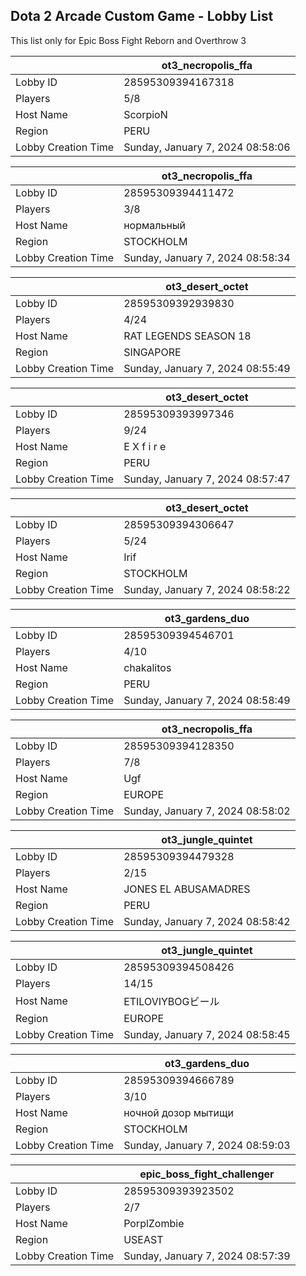 ## Dota 2 Arcade Custom Game - Lobby List

This list only for Epic Boss Fight Reborn and Overthrow 3

|  | ot3_necropolis_ffa |
| ------ | ------ |
| Lobby ID | 28595309394167318 |
| Players | 5/8 |
| Host Name | ScorpioN |
| Region | PERU |
| Lobby Creation Time | Sunday, January 7, 2024 08:58:06 |


|  | ot3_necropolis_ffa |
| ------ | ------ |
| Lobby ID | 28595309394411472 |
| Players | 3/8 |
| Host Name | нормальный |
| Region | STOCKHOLM |
| Lobby Creation Time | Sunday, January 7, 2024 08:58:34 |


|  | ot3_desert_octet |
| ------ | ------ |
| Lobby ID | 28595309392939830 |
| Players | 4/24 |
| Host Name | RAT LEGENDS SEASON 18 |
| Region | SINGAPORE |
| Lobby Creation Time | Sunday, January 7, 2024 08:55:49 |


|  | ot3_desert_octet |
| ------ | ------ |
| Lobby ID | 28595309393997346 |
| Players | 9/24 |
| Host Name | E X f i r e |
| Region | PERU |
| Lobby Creation Time | Sunday, January 7, 2024 08:57:47 |


|  | ot3_desert_octet |
| ------ | ------ |
| Lobby ID | 28595309394306647 |
| Players | 5/24 |
| Host Name | Irif |
| Region | STOCKHOLM |
| Lobby Creation Time | Sunday, January 7, 2024 08:58:22 |


|  | ot3_gardens_duo |
| ------ | ------ |
| Lobby ID | 28595309394546701 |
| Players | 4/10 |
| Host Name | chakalitos |
| Region | PERU |
| Lobby Creation Time | Sunday, January 7, 2024 08:58:49 |


|  | ot3_necropolis_ffa |
| ------ | ------ |
| Lobby ID | 28595309394128350 |
| Players | 7/8 |
| Host Name | Ugf |
| Region | EUROPE |
| Lobby Creation Time | Sunday, January 7, 2024 08:58:02 |


|  | ot3_jungle_quintet |
| ------ | ------ |
| Lobby ID | 28595309394479328 |
| Players | 2/15 |
| Host Name | JONES EL ABUSAMADRES |
| Region | PERU |
| Lobby Creation Time | Sunday, January 7, 2024 08:58:42 |


|  | ot3_jungle_quintet |
| ------ | ------ |
| Lobby ID | 28595309394508426 |
| Players | 14/15 |
| Host Name | ETILOVIYBOGビール |
| Region | EUROPE |
| Lobby Creation Time | Sunday, January 7, 2024 08:58:45 |


|  | ot3_gardens_duo |
| ------ | ------ |
| Lobby ID | 28595309394666789 |
| Players | 3/10 |
| Host Name | ночной дозор мытищи |
| Region | STOCKHOLM |
| Lobby Creation Time | Sunday, January 7, 2024 08:59:03 |


|  | epic_boss_fight_challenger |
| ------ | ------ |
| Lobby ID | 28595309393923502 |
| Players | 2/7 |
| Host Name | PorplZombie |
| Region | USEAST |
| Lobby Creation Time | Sunday, January 7, 2024 08:57:39 |


